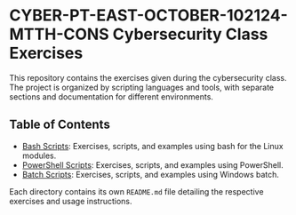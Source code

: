 # CYBER-PT-EAST-OCTOBER-102124-MTTH-CONS Cybersecurity Class Exercises

This repository contains the exercises given during the cybersecurity class. The project is organized by scripting languages and tools, with separate sections and documentation for different environments.

## Table of Contents

- [Bash Scripts](src/main/bash/README.md): Exercises, scripts, and examples using bash for the Linux modules.
- [PowerShell Scripts](src/main/powershell/README.md): Exercises, scripts, and examples using PowerShell.
- [Batch Scripts](src/main/batch/README.md): Exercises, scripts, and examples using Windows batch.

Each directory contains its own `README.md` file detailing the respective exercises and usage instructions.